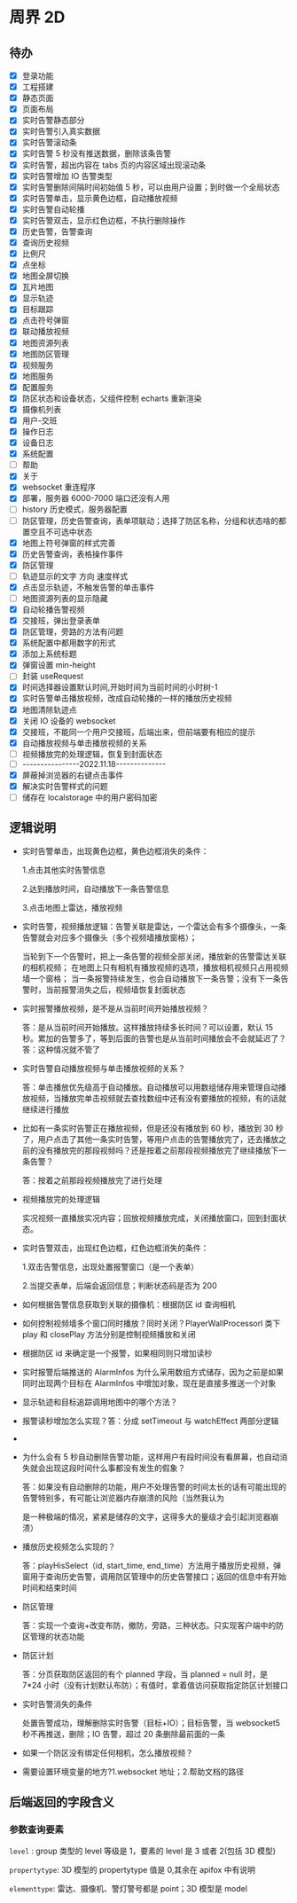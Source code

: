 # 周界 2D

## 待办

- [x] 登录功能
- [x] 工程搭建
- [x] 静态页面
- [x] 页面布局
- [x] 实时告警静态部分
- [x] 实时告警引入真实数据
- [x] 实时告警滚动条
- [x] 实时告警 5 秒没有推送数据，删除该条告警
- [x] 实时告警，超出内容在 tabs 页的内容区域出现滚动条
- [x] 实时告警增加 IO 告警类型
- [x] 实时告警删除间隔时间初始值 5 秒，可以由用户设置；到时做一个全局状态
- [x] 实时告警单击，显示黄色边框，自动播放视频
- [x] 实时告警自动轮播
- [x] 实时告警双击，显示红色边框，不执行删除操作
- [x] 历史告警，告警查询
- [x] 查询历史视频
- [x] 比例尺
- [x] 点坐标
- [x] 地图全屏切换
- [x] 瓦片地图
- [x] 显示轨迹
- [x] 目标跟踪
- [x] 点击符号弹窗
- [x] 联动播放视频
- [x] 地图资源列表
- [x] 地图防区管理
- [x] 视频服务
- [x] 地图服务
- [x] 配置服务
- [x] 防区状态和设备状态，父组件控制 echarts 重新渲染
- [x] 摄像机列表
- [x] 用户-交班
- [x] 操作日志
- [x] 设备日志
- [x] 系统配置
- [ ] 帮助
- [x] 关于
- [x] websocket 重连程序
- [x] 部署，服务器 6000-7000 端口还没有人用
- [ ] history 历史模式，服务器配置
- [ ] 防区管理，历史告警查询，表单项联动；选择了防区名称，分组和状态啥的都置空且不可选中状态
- [x] 地图上符号弹窗的样式完善
- [x] 历史告警查询，表格操作事件
- [x] 防区管理
- [ ] 轨迹显示的文字 方向 速度样式
- [x] 点击显示轨迹，不触发告警的单击事件
- [ ] 地图资源列表的显示隐藏
- [x] 自动轮播告警视频
- [x] 交接班，弹出登录表单
- [x] 防区管理，旁路的方法有问题
- [x] 系统配置中都用数字的形式
- [x] 添加上系统标题
- [x] 弹窗设置 min-height
- [ ] 封装 useRequest
- [x] 时间选择器设置默认时间,开始时间为当前时间的小时树-1
- [x] 实时告警单击播放视频，改成自动轮播的一样的播放历史视频
- [x] 地图清除轨迹点
- [x] 关闭 IO 设备的 websocket
- [x] 交接班，不能同一个用户交接班，后端出来，但前端要有相应的提示
- [x] 自动播放视频与单击播放视频的关系
- [ ] 视频播放完的处理逻辑，恢复到封面状态
- [ ] ----------------2022.11.18--------------
- [x] 屏蔽掉浏览器的右键点击事件
- [x] 解决实时告警样式的问题
- [ ] 储存在 localstorage 中的用户密码加密

## 逻辑说明

- 实时告警单击，出现黄色边框，黄色边框消失的条件：

  1.点击其他实时告警信息

  2.达到播放时间，自动播放下一条告警信息

  3.点击地图上雷达，播放视频

- 实时告警，视频播放逻辑：告警关联是雷达，一个雷达会有多个摄像头，一条告警就会对应多个摄像头（多个视频墙播放窗格）；

  当轮到下一个告警时，把上一条告警的视频全部关闭，播放新的告警雷达关联的相机视频； 在地图上只有相机有播放视频的选项，播放相机视频只占用视频墙一个窗格； 当一条报警持续发生，也会自动播放下一条告警；没有下一条告警时，当前报警消失之后，视频墙恢复封面状态

- 实时报警播放视频，是不是从当前时间开始播放视频？

  答：是从当前时间开始播放。这样播放持续多长时间？可以设置，默认 15 秒。累加的告警多了，等到后面的告警也是从当前时间播放会不会就延迟了？答：这种情况就不管了

- 实时告警自动播放视频与单击播放视频的关系？

  答：单击播放优先级高于自动播放。自动播放可以用数组储存用来管理自动播放视频，当播放完单击视频就去查找数组中还有没有要播放的视频，有的话就继续进行播放

- 比如有一条实时告警正在播放视频，但是还没有播放到 60 秒，播放到 30 秒了，用户点击了其他一条实时告警，等用户点击的告警播放完了，还去播放之前的没有播放完的那段视频吗？还是按着之前那段视频播放完了继续播放下一条告警？

  答：按着之前那段视频播放完了进行处理

- 视频播放完的处理逻辑

  实况视频一直播放实况内容；回放视频播放完成，关闭播放窗口，回到封面状态。

- 实时告警双击，出现红色边框，红色边框消失的条件：

  1.双击告警信息，出现处置报警窗口（是一个表单）

  2.当提交表单，后端会返回信息；判断状态码是否为 200

- 如何根据告警信息获取到关联的摄像机：根据防区 id 查询相机
- 如何控制视频墙多个窗口同时播放？同时关闭？PlayerWallProcessorl 类下 play 和 closePlay 方法分别是控制视频播放和关闭
- 根据防区 id 来确定是一个报警，如果相同则只增加读秒
- 实时报警后端推送的 AlarmInfos 为什么采用数组方式储存，因为之前是如果同时出现两个目标在 AlarmInfos 中增加对象，现在是直接多推送一个对象
- 显示轨迹和目标追踪调用地图中的哪个方法？
- 报警读秒增加怎么实现？答：分成 setTimeout 与 watchEffect 两部分逻辑
-
- 为什么会有 5 秒自动删除告警功能，这样用户有段时间没有看屏幕，也自动消失就会出现这段时间什么事都没有发生的假象？

  答：如果没有自动删除的功能，用户不处理告警的时间太长的话有可能出现的告警特别多，有可能让浏览器内存崩溃的风险（当然我认为

  是一种极端的情况，紧紧是储存的文字，这得多大的量级才会引起浏览器崩溃）

- 播放历史视频怎么实现的？

  答：playHisSelect（id, start_time, end_time）方法用于播放历史视频，弹窗用于查询历史告警，调用防区管理中的历史告警接口；返回的信息中有开始时间和结束时间

- 防区管理

  答：实现一个查询+改变布防，撤防，旁路，三种状态。只实现客户端中的防区管理的状态功能

- 防区计划

  答：分页获取防区返回的有个 planned 字段，当 planned = null 时，是 7\*24 小时（没有计划默认布防）；有值时，拿着值访问获取指定防区计划接口

- 实时告警消失的条件

  处置告警成功，理解删除实时告警（目标+IO）；目标告警，当 websocket5 秒不再推送，删除；IO 告警，超过 20 条删除最前面的一条

- 如果一个防区没有绑定任何相机，怎么播放视频？

* 需要设置环境变量的地方?1.websocket 地址；2.帮助文档的路径

## 后端返回的字段含义

### 参数查询要素

`level` : group 类型的 level 等级是 1，要素的 level 是 3 或者 2(包括 3D 模型)

`propertytype`: 3D 模型的 propertytype 值是 0,其余在 apifox 中有说明

`elementtype`: 雷达、摄像机、警灯警号都是 point；3D 模型是 model
